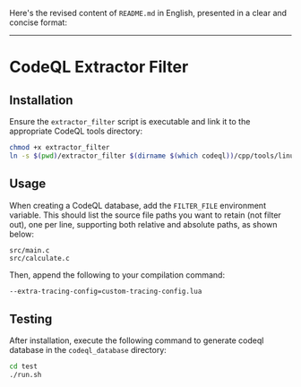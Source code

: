Here's the revised content of `README.md` in English, presented in a clear and concise format:

---

# CodeQL Extractor Filter

## Installation
Ensure the `extractor_filter` script is executable and link it to the appropriate CodeQL tools directory:
```bash
chmod +x extractor_filter
ln -s $(pwd)/extractor_filter $(dirname $(which codeql))/cpp/tools/linux64
```

## Usage
When creating a CodeQL database, add the `FILTER_FILE` environment variable. This should list the source file paths you want to retain (not filter out), one per line, supporting both relative and absolute paths, as shown below:
```
src/main.c
src/calculate.c
```
Then, append the following to your compilation command:
```bash
--extra-tracing-config=custom-tracing-config.lua
```

## Testing
After installation, execute the following command to generate codeql database in the `codeql_database` directory:
```bash
cd test
./run.sh
```